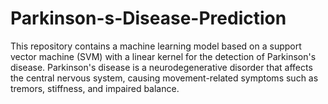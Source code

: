 # Parkinson-s-Disease-Prediction
This repository contains a machine learning model based on a support vector machine (SVM) with a linear kernel for the detection of Parkinson's disease. Parkinson's disease is a neurodegenerative disorder that affects the central nervous system, causing movement-related symptoms such as tremors, stiffness, and impaired balance.
